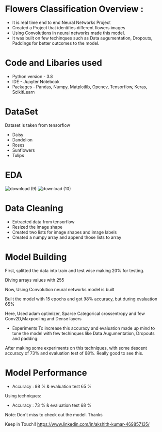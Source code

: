 # Flowers Classification Overview :

- It is real time end to end Neural Networks Project
- Created a Project that identifies different flowers images
- Using Convolutions in neural networks made this model.
- It was built on few techinques such as Data augumentation, Dropouts, Paddings for better outcomes to the model.

# Code and Libaries used

- Python version - 3.8
- IDE - Jupyter Notebook
- Packages - Pandas, Numpy, Matplotlib, Opencv, Tensorflow, Keras, ScikitLearn

# DataSet 

Dataset is taken from tensorflow
- Daisy
- Dandelion
- Roses
- Sunflowers
- Tulips

# EDA
![download (9)](https://user-images.githubusercontent.com/40689141/117158956-7fe4a280-addd-11eb-9f34-1d987e2a8ed5.png) ![download (10)](https://user-images.githubusercontent.com/40689141/117158987-87a44700-addd-11eb-9375-b720c018b7db.png)



# Data Cleaning

- Extracted data from tensorflow
- Resized the image shape
- Created two lists for image shapes and image labels
- Created a numpy array and append those lists to array

# Model Building

First, splitted the data into train and test wise making 20% for testing.

Diving arrays values with 255

Now, Using Convolution neural networks model is built

Built the model with 15 epochs and got 98% accuracy, but during evaluation 65%

Here, Used adam optimizer, Sparse Categorical crossentropy and few Conv2D,Maxpooling and Dense layers

- Experiments
To increase this accuracy and evaluation made up mind to tune the model with few techinques like Data Augumentation, Dropouts and padding

After making some experiments on this techniques, with some descent accuracy of 73% and evaluation test of 68%. Really good to see this. 

# Model Performance

- Accuracy : 98 % & evaluation test 65 %

Using techniques:
- Accuracy : 73 % & evaluation test 68 %

Note: Don't miss to check out the model. Thanks

Keep in Touch!! https://www.linkedin.com/in/akshith-kumar-469857135/
